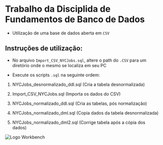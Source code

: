 # Trabalho da Disciplida de Fundamentos de Banco de Dados
* Utilização de uma base de dados aberta em ``CSV`` 

## Instruções de utilização:
* No arquivo ``Import_CSV_NYCJobs.sql``, altere o path do ``.CSV`` para um diretório onde o mesmo se localiza em seu PC

* Execute os scripts ``.sql`` na seguinte ordem:
1.  NYCJobs_desnormalizado_ddl.sql (Cria a tabela desnormalizada)

2.  Import_CSV_NYCJobs.sql (Importa os dados do CSV)

3.  NYCJobs_normalizado_ddl.sql (Cria as tabelas, pós normalização)

4.  NYCJobs_normalizado_dml.sql (Copia dados da tabela desnormalizada)

5.  NYCJobs_normalizado_dml2.sql (Corrige tabela após a cópia dos dados)

![Logo Workbench](https://www.google.com.br/url?sa=i&rct=j&q=&esrc=s&source=images&cd=&cad=rja&uact=8&ved=2ahUKEwistZSToOrbAhVIi5AKHZnhApMQjRx6BAgBEAU&url=https%3A%2F%2Fsempreupdate.com.br%2Fcomo-instalar-o-mysql-workbench-no-ubuntu%2F&psig=AOvVaw2YNa5B8Gx5HTfYhKT0kIf-&ust=1529859299357785)